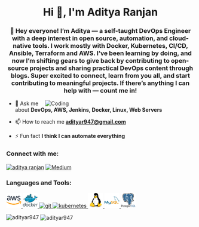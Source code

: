 <h1 align="center">Hi 👋, I'm Aditya Ranjan</h1>
<h3 align="center">👋 Hey everyone! I’m Aditya — a self-taught DevOps Engineer with a deep interest in open source, automation, and cloud-native tools. I work mostly with Docker, Kubernetes, CI/CD, Ansible, Terraform and AWS. I’ve been learning by doing, and now I’m shifting gears to give back by contributing to open-source projects and sharing practical DevOps content through blogs. Super excited to connect, learn from you all, and start contributing to meaningful projects. If there’s anything I can help with — count me in!</h3>
<img align="right" alt="Coding" width="400" src="https://cdn.dribbble.com/users/1162077/screenshots/3848914/programmer.gif">
 

- 💬 Ask me about **DevOps, AWS, Jenkins, Docker, Linux, Web Servers**

- 📫 How to reach me **adityar947@gmail.com**

- ⚡ Fun fact **I think I can automate everything**

<h3 align="left">Connect with me:</h3>
<p align="left">
<a href="https://linkedin.com/in/adityar947" target="blank"><img align="center" src="https://raw.githubusercontent.com/rahuldkjain/github-profile-readme-generator/master/src/images/icons/Social/linked-in-alt.svg" alt="aditya ranjan" height="30" width="40" /></a>
<a href="https://medium.com/@adityar947" target="_blank"><img align="center" src="https://logowik.com/content/uploads/images/medium4864.jpg" alt="Medium" height="30" width="40" /></a>
<!-- <a href="https://www.codechef.com/users/adityar947" target="blank"><img align="center" src="https://cdn.jsdelivr.net/npm/simple-icons@3.1.0/icons/codechef.svg" alt="adityar947" height="30" width="40" /></a>
<a href="https://www.hackerrank.com/adityar947" target="blank"><img align="center" src="https://raw.githubusercontent.com/rahuldkjain/github-profile-readme-generator/master/src/images/icons/Social/hackerrank.svg" alt="adityar947" height="30" width="40" /></a>
<a href="https://codeforces.com/profile/adityar947" target="blank"><img align="center" src="https://raw.githubusercontent.com/rahuldkjain/github-profile-readme-generator/master/src/images/icons/Social/codeforces.svg" alt="adityar947" height="30" width="40" /></a>
<a href="https://www.leetcode.com/adityar947" target="blank"><img align="center" src="https://raw.githubusercontent.com/rahuldkjain/github-profile-readme-generator/master/src/images/icons/Social/leet-code.svg" alt="adityar947" height="30" width="40" /></a>
<a href="https://auth.geeksforgeeks.org/user/adityar947" target="blank"><img align="center" src="https://raw.githubusercontent.com/rahuldkjain/github-profile-readme-generator/master/src/images/icons/Social/geeks-for-geeks.svg" alt="adityar947" height="30" width="40" /></a>
</p> -->

<h3 align="left">Languages and Tools:</h3>
<p align="left"> <a href="https://aws.amazon.com" target="_blank" rel="noreferrer"> <img src="https://raw.githubusercontent.com/devicons/devicon/master/icons/amazonwebservices/amazonwebservices-original-wordmark.svg" alt="aws" width="40" height="40"/> </a> <a href="https://www.docker.com/" target="_blank" rel="noreferrer"> <img src="https://raw.githubusercontent.com/devicons/devicon/master/icons/docker/docker-original-wordmark.svg" alt="docker" width="40" height="40"/> </a> <a href="https://git-scm.com/" target="_blank" rel="noreferrer"> <img src="https://www.vectorlogo.zone/logos/git-scm/git-scm-icon.svg" alt="git" width="40" height="40"/> </a> <a href="https://kubernetes.io" target="_blank" rel="noreferrer"> <img src="https://www.vectorlogo.zone/logos/kubernetes/kubernetes-icon.svg" alt="kubernetes" width="40" height="40"/> </a> <a href="https://www.linux.org/" target="_blank" rel="noreferrer"> <img src="https://raw.githubusercontent.com/devicons/devicon/master/icons/linux/linux-original.svg" alt="linux" width="40" height="40"/> </a> <a href="https://www.mysql.com/" target="_blank" rel="noreferrer"> <img src="https://raw.githubusercontent.com/devicons/devicon/master/icons/mysql/mysql-original-wordmark.svg" alt="mysql" width="40" height="40"/> </a> <a href="https://www.postgresql.org" target="_blank" rel="noreferrer"> <img src="https://raw.githubusercontent.com/devicons/devicon/master/icons/postgresql/postgresql-original-wordmark.svg" alt="postgresql" width="40" height="40"/> </a> </p>

<p><img align="left" src="https://github-readme-stats.vercel.app/api/top-langs?username=adityar947&show_icons=true&locale=en&layout=compact" alt="adityar947" /></p>

<p>&nbsp;<img align="center" src="https://github-readme-stats.vercel.app/api?username=adityar947&show_icons=true&locale=en" alt="adityar947" /></p>
